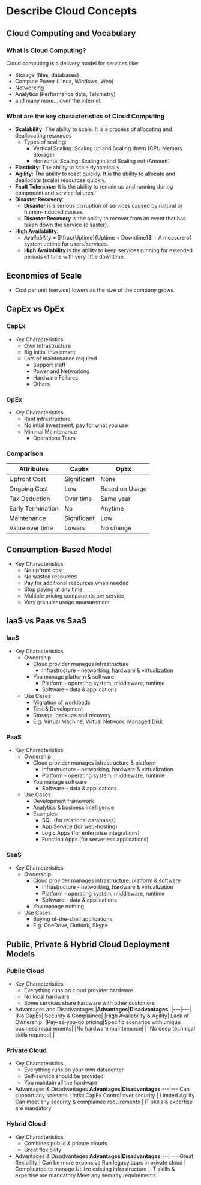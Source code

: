 # Describe Cloud Concepts

## Cloud Computing and Vocabulary

### What is Cloud Computing?

Cloud computing is a delivery model for services like:

- Storage (files, databases)
- Compute Power (Linux, Windows, Web)
- Networking
- Analytics (Performance data, Telemetry)
- and many more...
  over the internet

### What are the key characteristics of Cloud Computing

- **Scalability**: The ability to scale. It is a process of allocating and deallocating resources
  - Types of scaling:
    - Vertical Scaling: Scaling up and Scaling down (CPU Memory Storage)
    - Horizontal Scaling: Scaling in and Scaling out (Amount)
- **Elasticity**: The ability to scale dynamically.
- **Agility**: The ability to react quickly. It is the ability to allocate and deallocate (scale) resources quickly.
- **Fault Tolerance**: It is the ability to remain up and running during component and service failures.
- **Disaster Recovery**:
  - **Disaster** is a serious disruption of services caused by natural or human-induced causes.
  - **Disaster Recovery** is the ability to recover from an event that has taken down the service (disaster).
- **High Availability**:
  - $Availability$ = $\frac{Uptime}{Uptime + Downtime}$ = A measure of system uptime for users/services.
  - **High Availability** is the ability to keep services running for extended periods of time with very little downtime.

## Economies of Scale

- Cost per unit (service) lowers as the size of the company grows.

## CapEx vs OpEx

### CapEx

- Key Characteristics
  - Own Infrastructure
  - Big Initial Investment
  - Lots of maintenance required
    - Support staff
    - Power and Networking
    - Hardware Failures
    - Others

### OpEx

- Key Characteristics
  - Rent infrastructure
  - No intial investment, pay for what you use
  - Minimal Maintenance
    - Operations Team

### Comparison

| **Attributes**    | **CapEx**   | **OpEx**       |
| ----------------- | ----------- | -------------- |
| Upfront Cost      | Significant | None           |
| Ongoing Cost      | Low         | Based on Usage |
| Tax Deduction     | Over time   | Same year      |
| Early Termination | No          | Anytime        |
| Maintenance       | Significant | Low            |
| Value over time   | Lowers      | No change      |

## Consumption-Based Model

- Key Characteristics
  - No upfront cost
  - No wasted resources
  - Pay for additional resources when needed
  - Stop paying at any time
  - Multiple pricing components per service
  - Very granular usage measurement

## IaaS vs Paas vs SaaS

### IaaS

- Key Characteristics
  - Ownership
    - Cloud provider manages infrastructure
      - Infrastructure - networking, hardware & virtualization
    - You manage platform & software
      - Platform - operating system, middleware, runtime
      - Software - data & applications
  - Use Cases
    - Migration of workloads
    - Test & Development
    - Storage, backups and recovery
    - E.g. Virtual Machine, Virtual Network, Managed Disk

### PaaS

- Key Characteristics
  - Ownership
    - Cloud provider manages infrastructure & platform
      - Infrastructure - networking, hardware & virtualization
      - Platform - operating system, middleware, runtime
    - You manage software
      - Software - data & applications
  - Use Cases
    - Development framework
    - Analytics & business intelligence
    - Examples:
      - SQL (for relational databases)
      - App Service (for web-hosting)
      - Logic Apps (for enterprise integrations)
      - Function Apps (for serverless applications)

### SaaS

- Key Characteristics
  - Ownership
    - Cloud provider manages infrastructure, platform & software
      - Infrastructure - networking, hardware & virtualization
      - Platform - operating system, middleware, runtime
      - Software - data & applications
    - You manage nothing
  - Use Cases
    - Buying of-the-shell applications
    - E.g. OneDrive, Outlook, Skype

## Public, Private & Hybrid Cloud Deployment Models

### Public Cloud

- Key Characteristics
  - Everything runs on cloud provider hardware
  - No local hardware
  - Some services share hardware with other customers
- Advantages and Disadvantages
  |**Advantages**|**Disadvantages**|
  |---|---|
  |No CapEx| Security & Complaince|
  |High Availability & Agility| Lack of Ownership|
  |Pay-as-you-go pricing|Specific scenarios with unique business requirements|
  |No hardware maintenance| |
  |No deep technical skills required| |

### Private Cloud

- Key Characteristics
  - Everything runs on your own datacenter
  - Self-service should be provided
  - You maintain all the hardware
- Advantages & Disadvantages
  **Advantages**|**Disadvantages**
  ---|---
  Can support any scenario | Intial CapEx
  Control over security | Limited Agility
  Can meet any security & complaince requirements | IT skills & expertise are mandatory

### Hybrid Cloud

- Key Characteristics
  - Combines public & private clouds
  - Great flexibility
- Advantages & Disadvantages
  **Advantages**|**Disadvantages**
  ---|---
  Great flexibility | Can be more expensive
  Run legacy apps in private cloud | Complicated to manage
  Utilize existing infrastructure | IT skills & expertise are mandatory
  Meet any security requirements |
